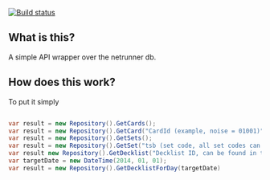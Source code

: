 [![Build status](https://ci.appveyor.com/api/projects/status/2shuyra61n7ntmee?svg=true)](https://ci.appveyor.com/project/tparnell8/netrunnerdb-net)

## What is this?

A simple API wrapper over the netrunner db.


## How does this work?

To put it simply


```csharp

var result = new Repository().GetCards();
var result = new Repository().GetCard("CardId (example, noise = 01001)");
var result = new Repository().GetSets();
var result = new Repository().GetSet("tsb (set code, all set codes can be found by querying GetCards())");
var result new Repository().GetDecklist("Decklist ID, can be found in the URL of the decklist")
var targetDate = new DateTime(2014, 01, 01);
var result = new Repository().GetDecklistForDay(targetDate)

```
